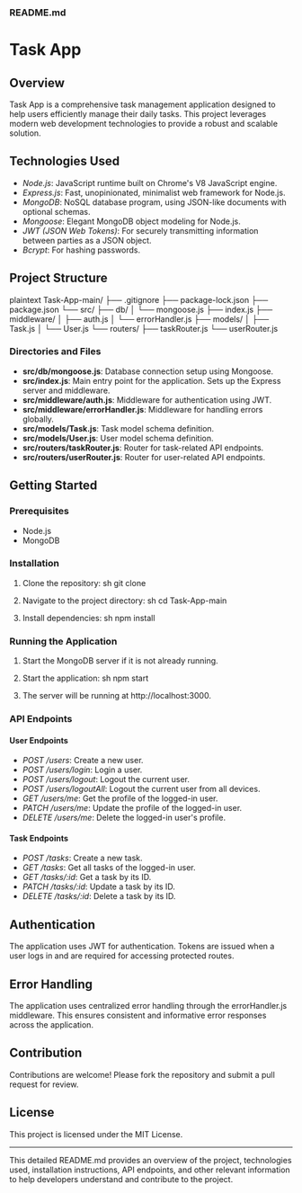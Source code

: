 ### README.md

# Task App

## Overview

Task App is a comprehensive task management application designed to help users efficiently manage their daily tasks. This project leverages modern web development technologies to provide a robust and scalable solution.

## Technologies Used

- *Node.js*: JavaScript runtime built on Chrome's V8 JavaScript engine.
- *Express.js*: Fast, unopinionated, minimalist web framework for Node.js.
- *MongoDB*: NoSQL database program, using JSON-like documents with optional schemas.
- *Mongoose*: Elegant MongoDB object modeling for Node.js.
- *JWT (JSON Web Tokens)*: For securely transmitting information between parties as a JSON object.
- *Bcrypt*: For hashing passwords.

## Project Structure

plaintext
Task-App-main/
├── .gitignore
├── package-lock.json
├── package.json
└── src/
    ├── db/
    │   └── mongoose.js
    ├── index.js
    ├── middleware/
    │   ├── auth.js
    │   └── errorHandler.js
    ├── models/
    │   ├── Task.js
    │   └── User.js
    └── routers/
        ├── taskRouter.js
        └── userRouter.js


### Directories and Files

- **src/db/mongoose.js**: Database connection setup using Mongoose.
- **src/index.js**: Main entry point for the application. Sets up the Express server and middleware.
- **src/middleware/auth.js**: Middleware for authentication using JWT.
- **src/middleware/errorHandler.js**: Middleware for handling errors globally.
- **src/models/Task.js**: Task model schema definition.
- **src/models/User.js**: User model schema definition.
- **src/routers/taskRouter.js**: Router for task-related API endpoints.
- **src/routers/userRouter.js**: Router for user-related API endpoints.

## Getting Started

### Prerequisites

- Node.js
- MongoDB

### Installation

1. Clone the repository:
   sh
   git clone <repository-url>
   
2. Navigate to the project directory:
   sh
   cd Task-App-main
   
3. Install dependencies:
   sh
   npm install
   

### Running the Application

1. Start the MongoDB server if it is not already running.
2. Start the application:
   sh
   npm start
   
3. The server will be running at http://localhost:3000.

### API Endpoints

#### User Endpoints

- *POST /users*: Create a new user.
- *POST /users/login*: Login a user.
- *POST /users/logout*: Logout the current user.
- *POST /users/logoutAll*: Logout the current user from all devices.
- *GET /users/me*: Get the profile of the logged-in user.
- *PATCH /users/me*: Update the profile of the logged-in user.
- *DELETE /users/me*: Delete the logged-in user's profile.

#### Task Endpoints

- *POST /tasks*: Create a new task.
- *GET /tasks*: Get all tasks of the logged-in user.
- *GET /tasks/:id*: Get a task by its ID.
- *PATCH /tasks/:id*: Update a task by its ID.
- *DELETE /tasks/:id*: Delete a task by its ID.

## Authentication

The application uses JWT for authentication. Tokens are issued when a user logs in and are required for accessing protected routes.

## Error Handling

The application uses centralized error handling through the errorHandler.js middleware. This ensures consistent and informative error responses across the application.

## Contribution

Contributions are welcome! Please fork the repository and submit a pull request for review.

## License

This project is licensed under the MIT License.

---

This detailed README.md provides an overview of the project, technologies used, installation instructions, API endpoints, and other relevant information to help developers understand and contribute to the project.
